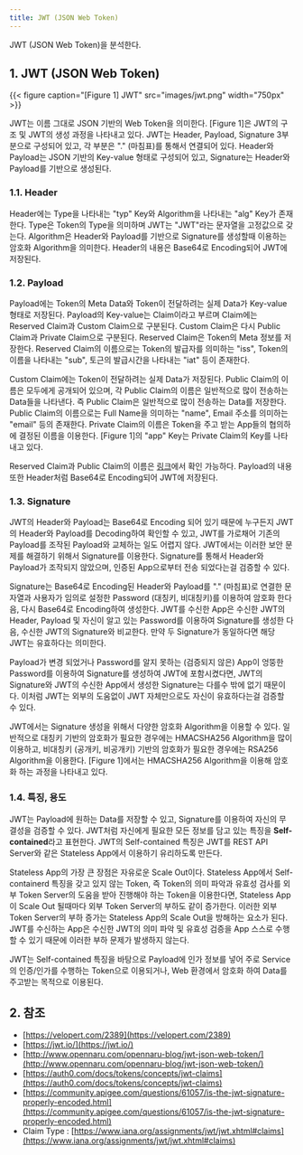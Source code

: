 ```yaml
---
title: JWT (JSON Web Token)
---
```


JWT (JSON Web Token)을 분석한다.

## 1. JWT (JSON Web Token)

{{< figure caption="[Figure 1] JWT" src="images/jwt.png" width="750px" >}}

JWT는 이름 그대로 JSON 기반의 Web Token을 의미한다. [Figure 1]은 JWT의 구조 및 JWT의 생성 과정을 나타내고 있다. JWT는 Header, Payload, Signature 3부분으로 구성되어 있고, 각 부분은 "." (마침표)를 통해서 연결되어 있다. Header와 Payload는 JSON 기반의 Key-value 형태로 구성되어 있고, Signature는 Header와 Payload를 기반으로 생성된다.

### 1.1. Header

Header에는 Type을 나타내는 "typ" Key와 Algorithm을 나타내는 "alg" Key가 존재한다. Type은 Token의 Type을 의미하며 JWT는 "JWT"라는 문자열을 고정값으로 갖는다. Algorithm은 Header와 Payload를 기반으로 Signature를 생성할때 이용하는 암호화 Algorithm을 의미한다. Header의 내용은 Base64로 Encoding되어 JWT에 저장된다.

### 1.2. Payload

Payload에는 Token의 Meta Data와 Token이 전달하려는 실제 Data가 Key-value 형태로 저장된다. Payload의 Key-value는 Claim이라고 부르며 Claim에는 Reserved Claim과 Custom Claim으로 구분된다. Custom Claim은 다시 Public Claim과 Private Claim으로 구분된다. Reserved Claim은 Token의 Meta 정보를 저장한다. Reserved Claim의 이름으로는 Token의 발급자를 의미하는 "iss", Token의 이름을 나타내는 "sub", 토근의 발급시간을 나타내는 "iat" 등이 존재한다.

Custom Claim에는 Token이 전달하려는 실제 Data가 저장된다. Public Claim의 이름은 모두에게 공개되어 있으며, 각 Public Claim의 이름은 일반적으로 많이 전송하는 Data들을 나타낸다. 즉 Public Claim은 일반적으로 많이 전송하는 Data를 저장한다. Public Claim의 이름으로는 Full Name을 의미하는 "name", Email 주소를 의미하는 "email" 등의 존재한다. Private Claim의 이름은 Token을 주고 받는 App들의 협의하에 결정된 이름을 이용한다. [Figure 1]의 "app" Key는 Private Claim의 Key를 나타내고 있다.

Reserved Claim과 Public Claim의 이름은 [링크](https://www.iana.org/assignments/jwt/jwt.xhtml#claims)에서 확인 가능하다. Payload의 내용 또한 Header처럼 Base64로 Encoding되어 JWT에 저장된다.

### 1.3. Signature

JWT의 Header와 Payload는 Base64로 Encoding 되어 있기 때문에 누구든지 JWT의 Header와 Payload를 Decoding하여 확인할 수 있고, JWT를 가로채어 기존의 Payload를 조작된 Payload와 교체하는 일도 어렵지 않다. JWT에서는 이러한 보안 문제를 해결하기 위해서 Signature를 이용한다. Signature를 통해서 Header와 Payload가 조작되지 않았으며, 인증된 App으로부터 전송 되었다는걸 검증할 수 있다.

Signature는 Base64로 Encoding된 Header와 Payload를 "." (마침표)로 연결한 문자열과 사용자가 임의로 설정한 Password (대칭키, 비대칭키)를 이용하여 암호화 한다음, 다시 Base64로 Encoding하여 생성한다. JWT를 수신한 App은 수신한 JWT의 Header, Payload 및 자신이 알고 있는 Password를 이용하여 Signature를 생성한 다음, 수신한 JWT의 Signature와 비교한다. 만약 두 Signature가 동일하다면 해당 JWT는 유효하다는 의미한다.

Payload가 변경 되었거나 Password를 알지 못하는 (검증되지 않은) App이 엉뚱한 Password를 이용하여 Signature를 생성하여 JWT에 포함시켰다면, JWT의 Signature와 JWT의 수신한 App에서 생성한 Signature는 다를수 밖에 없기 때문이다. 이처럼 JWT는 외부의 도움없이 JWT 자체만으로도 자신이 유효하다는걸 검증할 수 있다.

JWT에서는 Signature 생성을 위해서 다양한 암호화 Algorithm을 이용할 수 있다. 일반적으로 대칭키 기반의 암호화가 필요한 경우에는 HMACSHA256 Algorithm을 많이 이용하고, 비대칭키 (공개키, 비공개키) 기반의 암호화가 필요한 경우에는 RSA256 Algorithm을 이용한다. [Figure 1]에서는 HMACSHA256 Algorithm을 이용해 암호화 하는 과정을 나타내고 있다.

### 1.4. 특징, 용도

JWT는 Payload에 원하는 Data를 저장할 수 있고, Signature를 이용하여 자신의 무결성을 검증할 수 있다. JWT처럼 자신에게 필요한 모든 정보를 담고 있는 특징을 **Self-contained**라고 표현한다. JWT의 Self-contained 특징은 JWT를 REST API Server와 같은 Stateless App에서 이용하기 유리하도록 만든다.

Stateless App의 가장 큰 장점은 자유로운 Scale Out이다. Stateless App에서 Self-containerd 특징을 갖고 있지 않는 Token, 즉 Token의 의미 파악과 유효성 검사를 외부 Token Server의 도움을 받아 진행해야 하는 Token을 이용한다면, Stateless App이 Scale Out 될때마다 외부 Token Server의 부하도 같이 증가한다. 이러한 외부 Token Server의 부하 증가는 Stateless App의 Scale Out을 방해하는 요소가 된다. JWT를 수신하는 App은 수신한 JWT의 의미 파악 및 유효성 검증을 App 스스로 수행할 수 있기 때문에 이러한 부하 문제가 발생하지 않는다.

JWT는 Self-contained 특징을 바탕으로 Payload에 인가 정보를 넣어 주로 Service의 인증/인가를 수행하는 Token으로 이용되거나, Web 환경에서 암호화 하여 Data를 주고받는 목적으로 이용된다.

## 2. 참조

* [https://velopert.com/2389](https://velopert.com/2389)
* [https://jwt.io/](https://jwt.io/)
* [http://www.opennaru.com/opennaru-blog/jwt-json-web-token/](http://www.opennaru.com/opennaru-blog/jwt-json-web-token/)
* [https://auth0.com/docs/tokens/concepts/jwt-claims](https://auth0.com/docs/tokens/concepts/jwt-claims)
* [https://community.apigee.com/questions/61057/is-the-jwt-signature-properly-encoded.html](https://community.apigee.com/questions/61057/is-the-jwt-signature-properly-encoded.html)
* Claim Type : [https://www.iana.org/assignments/jwt/jwt.xhtml#claims](https://www.iana.org/assignments/jwt/jwt.xhtml#claims)